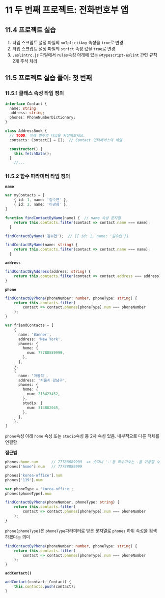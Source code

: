 # 11 두 번째 프로젝트: 전화번호부 앱

## 11.4 프로젝트 실습

1. 타입 스크립트 설정 파일의 `noIplicitAny` 속성을 `true`로 변경
2. 타입 스크립트 설정 파일의 `strict` 속성 값을 `true`로 변경
3. `.eslintrc.js` 파일에서 `rules`속성 아래에 있는 `@typescript-eslint` 관련 규칙 2개 주석 처리



## 11.5 프로젝트 실습 풀이: 첫 번째

### 11.5.1 클래스 속성 타입 정의

```typescript
interface Contact {
  name: string;
  address: string;
  phones: PhoneNumberDictionary;
}

class AddressBook {
  // TODO: 아래 변수의 타입을 지정해보세요.
  contacts: Contact[] = [];  // Contact 인터페이스의 배열

  constructor() {
    this.fetchData();
  }
    //...
```



### 11.5.2 함수 파라미터 타입 정의

**`name`**

```typescript
var myContacts = [
    { id: 1, name: '김수연' },
    { id: 2, name: '이광희' },
]
```

```typescript
function findContactByName(name) {  // name 속성 문자열
    return this.contacts.filter(contact => contact.name === name);
  }

findContactByName('김수연');  // [{ id: 1, name: '김수연'}]
```

```typescript
findContactByName(name: string) {
    return this.contacts.filter(contact => contact.name === name);
  }
```



**`address`**

```typescript
findContactByAddress(address: string) {
	return this.contacts.filter(contact => contact.address === address);
}
```



**`phone`**

```typescript
findContactByPhone(phoneNumber: number, phoneType: string) {
	return this.contacts.filter(
  		contact => contact.phones[phoneType].num === phoneNumber
	);
}
```

```typescript
var friendContacts = [
    {
      name: 'Banner',
      address: 'New York',
      phones: {
        home: {
          num: 77788889999,
        },
      },
    },
    {
      name: '마동석',
      address: '서울시 강남구',
      phones: {
        home: {
          num: 213423452,
        },
        studio: {
          num: 314882045,
        },
      },
    },
]
```

`phone`속성 아래 `home` 속성 또는 `studio`속성 등 2차 속성 있음. 내부적으로 다른 객체를 연결함

**접근법**

```typescript
phones.home.num		 // 77788889999  => 숫자나 '-'등 특수기호는 .을 이용할 수 없음
phones['home'].num   // 77788889999
```

```typescript
phones['korea-office'].num
phones['119'].num

var phoneType = 'korea-office';
phones[phoneType].num
```

```typescript
findContactByPhone(phoneNumber, phoneType: string) {
	return this.contacts.filter(
  		contact => contact.phones[phoneType].num === phoneNumber
	);
}
```

`phone[phoneType]`은 `phoneType`파라미터로 받은 문자열로 `phones` 하위 속성을 검색하겠다는 의미

```typescript
findContactByPhone(phoneNumber: number, phoneType: string) {
	return this.contacts.filter(
  		contact => contact.phones[phoneType].num === phoneNumber
	);
}
```



**`addContact()`**

```typescript
addContact(contact: Contact) {
	this.contacts.push(contact);
}
```

